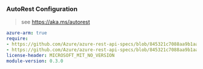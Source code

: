 ### AutoRest Configuration

> see https://aka.ms/autorest

``` yaml
azure-arm: true
require:
- https://github.com/Azure/azure-rest-api-specs/blob/845321c7088aa9b1aa2d715b87aa0d052e2ca976/specification/powerbiprivatelinks/resource-manager/readme.md
- https://github.com/Azure/azure-rest-api-specs/blob/845321c7088aa9b1aa2d715b87aa0d052e2ca976/specification/powerbiprivatelinks/resource-manager/readme.go.md
license-header: MICROSOFT_MIT_NO_VERSION
module-version: 0.3.0

```